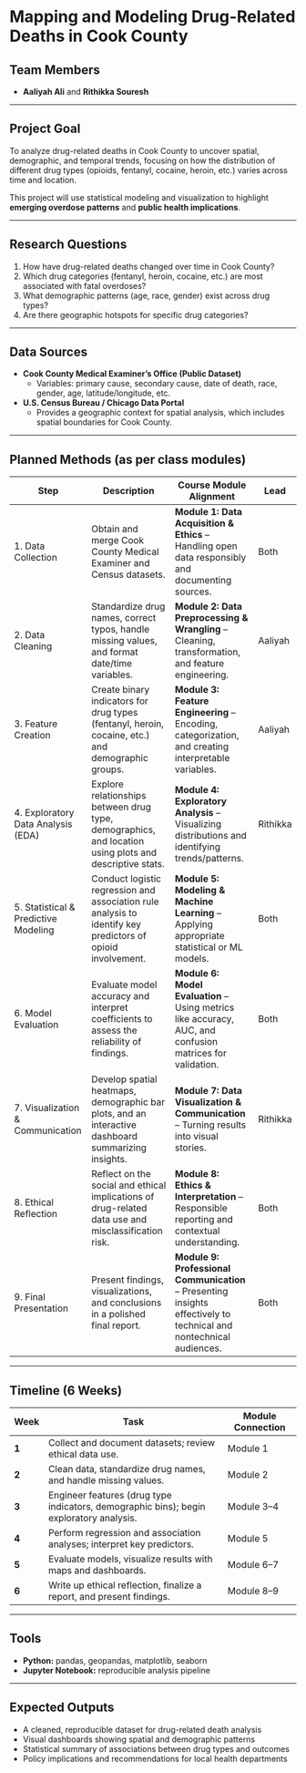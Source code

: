 #  Mapping and Modeling Drug-Related Deaths in Cook County

## Team Members
- **Aaliyah Ali**  and **Rithikka Souresh**

---

## Project Goal
To analyze drug-related deaths in Cook County to uncover spatial, demographic, and temporal trends, focusing on how the distribution of different drug types (opioids, fentanyl, cocaine, heroin, etc.) varies across time and location.  

This project will use statistical modeling and visualization to highlight **emerging overdose patterns** and **public health implications**.

---

##  Research Questions
1. How have drug-related deaths changed over time in Cook County?  
2. Which drug categories (fentanyl, heroin, cocaine, etc.) are most associated with fatal overdoses?  
3. What demographic patterns (age, race, gender) exist across drug types?  
4. Are there geographic hotspots for specific drug categories?  

---

## Data Sources
- **Cook County Medical Examiner’s Office (Public Dataset)**  
  - Variables: primary cause, secondary cause, date of death, race, gender, age, latitude/longitude, etc.  
- **U.S. Census Bureau / Chicago Data Portal**  
  - Provides a geographic context for spatial analysis, which includes spatial boundaries for Cook County.  

---


##  Planned Methods (as per class modules)

| Step | Description | Course Module Alignment | Lead |
|------|--------------|-------------------------|------|
| 1. Data Collection | Obtain and merge Cook County Medical Examiner and Census datasets. | **Module 1: Data Acquisition & Ethics** – Handling open data responsibly and documenting sources. | Both |
| 2. Data Cleaning | Standardize drug names, correct typos, handle missing values, and format date/time variables. | **Module 2: Data Preprocessing & Wrangling** – Cleaning, transformation, and feature engineering. | Aaliyah |
| 3. Feature Creation | Create binary indicators for drug types (fentanyl, heroin, cocaine, etc.) and demographic groups. | **Module 3: Feature Engineering** – Encoding, categorization, and creating interpretable variables. | Aaliyah |
| 4. Exploratory Data Analysis (EDA) | Explore relationships between drug type, demographics, and location using plots and descriptive stats. | **Module 4: Exploratory Analysis** – Visualizing distributions and identifying trends/patterns. | Rithikka |
| 5. Statistical & Predictive Modeling | Conduct logistic regression and association rule analysis to identify key predictors of opioid involvement. | **Module 5: Modeling & Machine Learning** – Applying appropriate statistical or ML models. | Both |
| 6. Model Evaluation | Evaluate model accuracy and interpret coefficients to assess the reliability of findings. | **Module 6: Model Evaluation** – Using metrics like accuracy, AUC, and confusion matrices for validation. | Both |
| 7. Visualization & Communication | Develop spatial heatmaps, demographic bar plots, and an interactive dashboard summarizing insights. | **Module 7: Data Visualization & Communication** – Turning results into visual stories. | Rithikka |
| 8. Ethical Reflection | Reflect on the social and ethical implications of drug-related data use and misclassification risk. | **Module 8: Ethics & Interpretation** – Responsible reporting and contextual understanding. | Both |
| 9. Final Presentation | Present findings, visualizations, and conclusions in a polished final report. | **Module 9: Professional Communication** – Presenting insights effectively to technical and nontechnical audiences. | Both |

---

##  Timeline (6 Weeks)

| Week | Task | Module Connection |
|------|------|-------------------|
| **1** | Collect and document datasets; review ethical data use. | Module 1 |
| **2** | Clean data, standardize drug names, and handle missing values. | Module 2 |
| **3** | Engineer features (drug type indicators, demographic bins); begin exploratory analysis. | Module 3–4 |
| **4** | Perform regression and association analyses; interpret key predictors. | Module 5 |
| **5** | Evaluate models, visualize results with maps and dashboards. | Module 6–7 |
| **6** | Write up ethical reflection, finalize a report, and present findings. | Module 8–9 |

---


##  Tools
- **Python:** pandas, geopandas, matplotlib, seaborn  
- **Jupyter Notebook:** reproducible analysis pipeline  

---

## Expected Outputs
- A cleaned, reproducible dataset for drug-related death analysis  
- Visual dashboards showing spatial and demographic patterns  
- Statistical summary of associations between drug types and outcomes  
- Policy implications and recommendations for local health departments  
